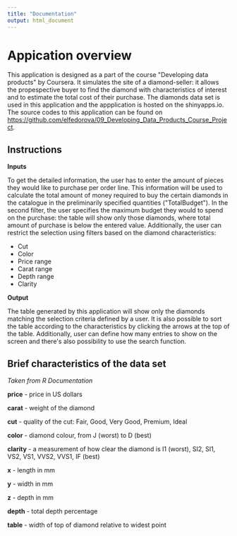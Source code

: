 ```yaml
---
title: "Documentation"
output: html_document
---
```



# Appication overview

This application is designed as a part of the course "Developing data products" by Coursera. 
It simulates the site of a diamond-seller: it allows the propespective buyer to find the diamond with characteristics of interest and to estimate the total cost of their purchase. The diamonds data set is used in this application and the appplication is hosted on the shinyapps.io. 
The source codes to this application can be found on <https://github.com/elfedorova/09_Developing_Data_Products_Course_Project>.

## Instructions

**Inputs** 

To get the detailed information, the user has to enter the amount of pieces they would like to purchase per order line. This information will be used to calculate the total amount of money required to buy the certain diamonds in the catalogue in the preliminarily specified quantities ("TotalBudget"). 
In the second filter, the user specifies the maximum budget they would to spend on the purchase: the table will show only those diamonds, where total amount of purchase is below the entered value.
Additionally, the user can restrict the selection using filters based on the diamond characteristics:  

- Cut
- Color
- Price range
- Carat range 
- Depth range
- Clarity

**Output**

The table generated by this application will show only the diamonds matching the selection criteria defined by a user. 
It is also possible to sort the table according to the characteristics by clicking the arrows at the top of the table. Additionally, user can define how many entries to show on the screen and there's also possibility to use the search function.

## Brief characteristics of the data set 
*Taken from R Documentation*

**price** - price in US dollars 

**carat** - weight of the diamond 

**cut** - quality of the cut: Fair, Good, Very Good, Premium, Ideal

**color** - diamond colour, from J (worst) to D (best)

**clarity** - a measurement of how clear the diamond is I1 (worst), SI2, SI1, VS2, VS1, VVS2, VVS1, IF (best)

**x** - length in mm 

**y** - width in mm 

**z** - depth in mm 

**depth** - total depth percentage

**table** - width of top of diamond relative to widest point 

